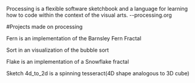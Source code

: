 Processing is a flexible software sketchbook and a language for learning how to code within the context of the visual arts.
--processing.org

#Projects made on processing

Fern is an implementation of the Barnsley Fern Fractal

Sort in an visualization of the bubble sort

Flake is an implementation of a Snowflake fractal

Sketch 4d_to_2d is a spinning tesseract(4D shape analogous to 3D cube)
